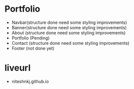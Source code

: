 # Portfolio
 - Navbar(structure done need some styling improvements)
 - Banner(structure done need some styling improvements)
 - About (structure done need some styling improvements)
 - Portfolio (Pending)
 - Contact (structure done need some styling improvements)
 - Footer (not done yet)


 # liveurl
 - niteshnkj.github.io
